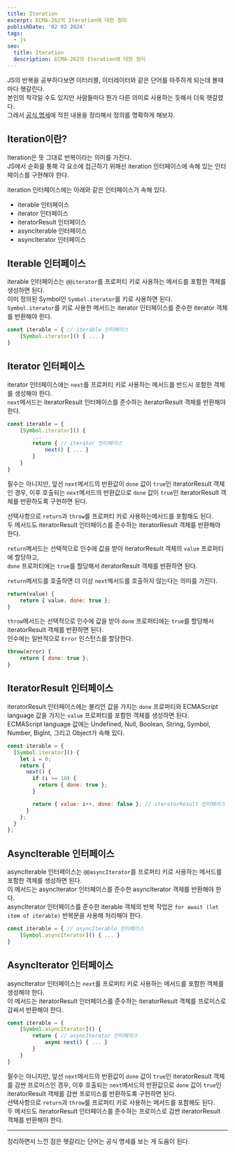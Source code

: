 ```yaml
---
title: Iteration
excerpt: ECMA-262의 Iteration에 대한 정리
publishDate: '02 02 2024'
tags:
  - js
seo:
  title: Iteration
  description: ECMA-262의 Iteration에 대한 정리
---
```


JS의 반복을 공부하다보면 이터러블, 이터레이터와 같은 단어를 마주하게 되는데 볼때마다 헷갈린다.  
본인의 착각일 수도 있지만 사람들마다 뭔가 다른 의미로 사용하는 듯해서 더욱 헷갈렸다.  
그래서 [공식 명세](https://tc39.es/ecma262/multipage/control-abstraction-objects.html#sec-iteration)에 적힌 내용을 정리해서 정의를 명확하게 해보자.

## Iteration이란?

Iteration은 뜻 그대로 반복이라는 의미를 가진다.  
JS에서 순회를 통해 각 요소에 접근하기 위해선 iteration 인터페이스에 속해 있는 인터페이스를 구현해야 한다.

iteration 인터페이스에는 아래와 같은 인터페이스가 속해 있다.

- iterable 인터페이스
- iterator 인터페이스
- iteratorResult 인터페이스
- asyncIterable 인터페이스
- asyncIterator 인터페이스

## Iterable 인터페이스

iterable 인터페이스는 `@@iterator`를 프로퍼티 키로 사용하는 메서드를 포함한 객체를 생성하면 된다.  
이미 정의된 Symbol인 `Symbol.iterator`를 키로 사용하면 된다.  
`Symbol.iterator`를 키로 사용한 메서드는 iterator 인터페이스를 준수한 iterator 객체를 반환해야 한다.

```js
const iterable = { // iterable 인터페이스
	[Symbol.iterator]() { ... }
}
```

## Iterator 인터페이스

iterator 인터페이스에는 `next`를 프로퍼티 키로 사용하는 메서드를 반드시 포함한 객체를 생성해야 한다.  
`next`메서드는 iteratorResult 인터페이스를 준수하는 iteratorResult 객체를 반환해야 한다.

```js
const iterable = {
	[Symbol.iterator]() {
		...
		return { // iterator 인터페이스
			next() { ... }
		}
	}
}
```

필수는 아니지만, 앞선 `next`메서드의 반환값이 `done` 값이 `true`인 iteratorResult 객체인 경우, 이후 호출되는 `next`메서드의 반환값으로 `done` 값이 `true`인 iteratorResult 객체를 반환하도록 구현하면 된다.

선택사항으로 `return`과 `throw`를 프로퍼티 키로 사용하는메서드를 포함해도 된다.  
두 메서드도 iteratorResult 인터페이스를 준수하는 iteratorResult 객체를 반환해야 한다.

`return`메서드는 선택적으로 인수에 값을 받아 iteratorResult 객체의 `value` 프로퍼티에 할당하고,  
`done` 프로퍼티에는 `true`를 할당해서 iteratorResult 객체를 반환하면 된다.

`return`메서드를 호출하면 더 이상 `next`메서드를 호출하지 않는다는 의미를 가진다.

```js
return(value) {
	return { value, done: true };
}
```

`throw`메서드는 선택적으로 인수에 값을 받아 `done` 프로퍼티에는 `true`를 할당해서 iteratorResult 객체를 반환하면 된다.  
인수에는 일반적으로 `Error` 인스턴스를 할당한다.

```js
throw(error) {
	return { done: true };
}
```

## IteratorResult 인터페이스

iteratorResult 인터페이스에는 불리언 값을 가지는 `done` 프로퍼티와 ECMAScript language 값을 가지는 `value` 프로퍼티를 포함한 객체를 생성하면 된다.  
ECMAScript language 값에는 Undefined, Null, Boolean, String, Symbol, Number, BigInt, 그리고 Object가 속해 있다.

```js
const iterable = {
  [Symbol.iterator]() {
    let i = 0;
    return {
      next() {
        if (i >= 10) {
          return { done: true };
        }

        return { value: i++, done: false }; // iteratorResult 인터페이스
      }
    };
  }
};
```

## AsyncIterable 인터페이스

asyncIterable 인터페이스는 `@@asyncIterator`를 프로퍼티 키로 사용하는 메서드를 포함한 객체를 생성하면 된다.  
이 메서드는 asyncIterator 인터페이스를 준수한 asyncIterator 객체를 반환해야 한다.  
asyncIterator 인터페이스를 준수한 iterable 객체의 반복 작업은 `for await (let item of iterable)` 반복문을 사용해 처리해야 한다.

```js
const iterable = { // asyncIterable 인터페이스
	[Symbol.asyncIterator]() { ... }
}
```

## AsyncIterator 인터페이스

asyncIterator 인터페이스는 `next`를 프로퍼티 키로 사용하는 메서드를 포함한 객체를 생성해야 한다.  
이 메서드는 iteratorResult 인터페이스를 준수하는 iteratorResult 객체를 프로미스로 감싸서 반환해야 한다.

```jsx
const iterable = {
	[Symbol.asyncIterator]() {
		return { // asyncIterator 인터페이스
			async next() { ... }
		}
	}
}
```

필수는 아니지만, 앞선 `next`메서드의 반환값이 `done` 값이 `true`인 iteratorResult 객체를 감싼 프로미스인 경우, 이후 호출되는 `next`메서드의 반환값으로 `done` 값이 `true`인 iteratorResult 객체를 감싼 프로미스를 반환하도록 구현하면 된다.  
선택사항으로 `return`과 `throw`를 프로퍼티 키로 사용하는 메서드를 포함해도 된다.  
두 메서드도 iteratorResult 인터페이스를 준수하는 프로미스로 감싼 iteratorResult 객체를 반환해야 한다.

---

정리하면서 느낀 점은 헷갈리는 단어는 공식 명세를 보는 게 도움이 된다.
